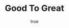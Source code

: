---
title: "Good To Great"
bookCover: "/assets/book-covers/good-to-great.jpg"
slug: "good-to-great"
bookAuthor: "Jim Collins"
rating: 10
done: false
tags: []
detailedNotes: false
amazonLink: ""
author:
  name: Rico Trebeljahr
  picture: "/assets/blog/profile.jpeg"
---